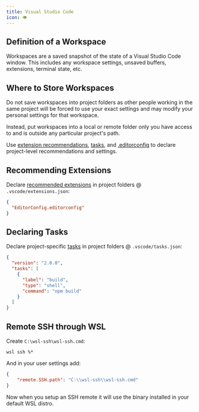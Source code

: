 ```yaml
---
title: Visual Studio Code
icon: 👁️
---
```


## Definition of a Workspace

Workspaces are a saved snapshot of the state of a Visual Studio Code window. This includes any workspace settings, unsaved buffers, extensions, terminal state, etc.

## Where to Store Workspaces

Do not save workspaces into project folders as other people working in the same project will be forced to use your exact settings and may modify your personal settings for that workspace.

Instead, put workspaces into a local or remote folder only you have access to and is outside any particular project's path.

Use [extension recommendations](#recommending-extensions), [tasks](#declaring-tasks), and [.editorconfig](editorconfig.html) to declare project-level recommendations and settings.

## Recommending Extensions

Declare [recommended extensions](https://code.visualstudio.com/docs/editor/extension-gallery#_workspace-recommended-extensions) in project folders @ `.vscode/extensions.json`:

```json
{
  "EditorConfig.editorconfig"
}
```

## Declaring Tasks

Declare project-specific [tasks](https://code.visualstudio.com/docs/editor/tasks) in project folders @ `.vscode/tasks.json`:

```json
{
  "version": "2.0.0",
  "tasks": [
    {
      "label": "build",
      "type": "shell",
      "command": "npm build"
    }
  ]
}
```

## Remote SSH through WSL

Create `C:\wsl-ssh\wsl-ssh.cmd`:

```shell
wsl ssh %*
```

And in your user settings add:

```json
{
    "remote.SSH.path": "C:\\wsl-ssh\\wsl-ssh.cmd"
}
```

Now when you setup an SSH remote it will use the binary installed in your default WSL distro.
